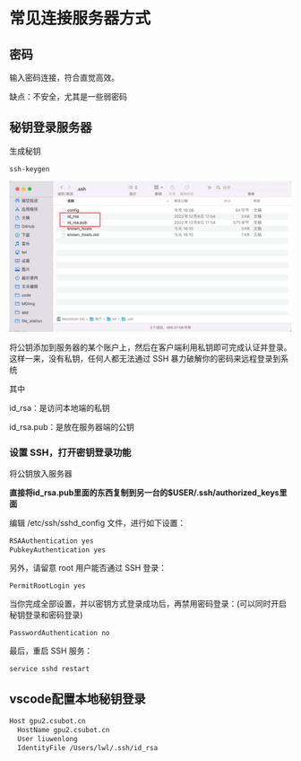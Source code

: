 # 常见连接服务器方式

## 密码

输入密码连接，符合直觉高效。

缺点：不安全，尤其是一些弱密码



## 秘钥登录服务器

生成秘钥

```
ssh-keygen
```

![image-20230113162239303](https://raw.githubusercontent.com/kengerlwl/MDimg/master/image/691a708e850e02dce427debbb2f5a7fe/b7ea389ea57bcd57b016567deeb9676e.png)

将公钥添加到服务器的某个账户上，然后在客户端利用私钥即可完成认证并登录。这样一来，没有私钥，任何人都无法通过 SSH 暴力破解你的密码来远程登录到系统

其中

id_rsa：是访问本地端的私钥

id_rsa.pub：是放在服务器端的公钥





### 设置 SSH，打开密钥登录功能

将公钥放入服务器

**直接将id_rsa.pub里面的东西复制到另一台的$USER/.ssh/authorized_keys里面**





编辑 /etc/ssh/sshd_config 文件，进行如下设置：

```
RSAAuthentication yes
PubkeyAuthentication yes
```

另外，请留意 root 用户能否通过 SSH 登录：

```
PermitRootLogin yes
```

当你完成全部设置，并以密钥方式登录成功后，再禁用密码登录：(可以同时开启秘钥登录和密码登录)

```
PasswordAuthentication no
```

最后，重启 SSH 服务：

```
service sshd restart
```





## vscode配置本地秘钥登录

```
Host gpu2.csubot.cn
  HostName gpu2.csubot.cn
  User liuwenlong
  IdentityFile /Users/lwl/.ssh/id_rsa
```

